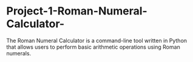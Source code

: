 # Project-1-Roman-Numeral-Calculator-
The Roman Numeral Calculator is a command-line tool written in Python that allows users to perform basic arithmetic operations using Roman numerals. 
